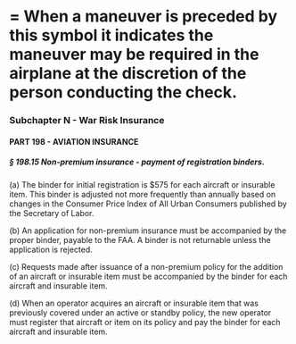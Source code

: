 
# = When a maneuver is preceded by this symbol it indicates the maneuver may be required in the airplane at the discretion of the person conducting the check.
### Subchapter N - War Risk Insurance
#### PART 198 - AVIATION INSURANCE
##### § 198.15 Non-premium insurance - payment of registration binders.

(a) The binder for initial registration is $575 for each aircraft or insurable item. This binder is adjusted not more frequently than annually based on changes in the Consumer Price Index of All Urban Consumers published by the Secretary of Labor.

(b) An application for non-premium insurance must be accompanied by the proper binder, payable to the FAA. A binder is not returnable unless the application is rejected.

(c) Requests made after issuance of a non-premium policy for the addition of an aircraft or insurable item must be accompanied by the binder for each aircraft and insurable item.

(d) When an operator acquires an aircraft or insurable item that was previously covered under an active or standby policy, the new operator must register that aircraft or item on its policy and pay the binder for each aircraft and insurable item.
